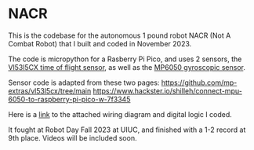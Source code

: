 # NACR
This is the codebase for the autonomous 1 pound robot NACR (Not A Combat Robot) that I built and coded in November 2023.

The code is micropython for a Rasberry Pi Pico, and uses 2 sensors, the [Vl53l5CX time of flight sensor](https://www.tindie.com/products/onehorse/vl53l5cx-ranging-camera/), as well as the [MP6050 gyroscopic sensor](https://www.adafruit.com/product/3886).

Sensor code is adapted from these two pages:
https://github.com/mp-extras/vl53l5cx/tree/main
https://www.hackster.io/shilleh/connect-mpu-6050-to-raspberry-pi-pico-w-7f3345

Here is a [link](https://drive.google.com/file/d/1ckiwog776FQfPFKFRivqALKoJ3PmVueI/view?usp=sharing) to the attached wiring diagram and digital logic I coded.

It fought at Robot Day Fall 2023 at UIUC, and finished with a 1-2 record at 9th place.
Videos will be included soon.
